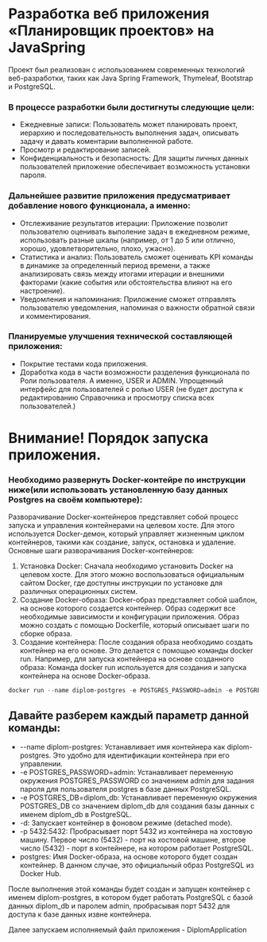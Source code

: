 # Разработка веб приложения «Планировщик проектов» на JavaSpring

Проект был реализован с использованием современных технологий веб-разработки, таких как Java Spring Framework, Thymeleaf, Bootstrap и PostgreSQL.

### В процессе разработки были достигнуты следующие цели:
- Ежедневные записи: Пользователь может планировать проект, иерархию и последовательность выполнения задач, описывать задачу и давать коментарии выполненной работе.
- Просмотр и редактирование записей.
- Конфиденциальность и безопасность: Для защиты личных данных пользователей приложение обеспечивает возможность установки пароля.


### Дальнейшее развитие приложения предусматривает добавление нового функционала, а именно:

- Отслеживание результатов итерации: Приложение позволит пользователю оценивать выполение задач в ежедневном режиме, использовать разные шкалы (например, от 1 до 5 или отлично, хорошо, удовлетворительно, плохо, ужасно).
- Статистика и анализ: Пользователь сможет оценивать KPI команды в динамике за определенный период времени, а также анализировать связь между итогами итерации и внешними факторами (какие события или обстоятельства влияют на его настроение).
- Уведомления и напоминания: Приложение сможет отправлять пользователю уведомления, напоминая о важности обратной связи и комментирования.


### Планируемые улучшения технической составляющей приложения:

- Покрытие тестами кода приложения.
- Доработка кода в части возможности разделения функционала по Роли пользователя.
А именно, USER и ADMIN. Упрощенный интерфейс для пользователей с ролью USER (не будет доступа к редактированию Справочника и просмотру списка всех пользователей.)


# Внимание! Порядок запуска приложения. 

### Необходимо развернуть Docker-контейре по инструкции ниже(или использовать установленную базу данных Postgres на своём компьютере):

Разворачивание Docker-контейнеров представляет собой процесс запуска и управления контейнерами на целевом хосте. Для этого используется Docker-демон, который управляет жизненным циклом контейнеров, такими как создание, запуск, остановка и удаление.
Основные шаги разворачивания Docker-контейнеров:
1.	Установка Docker: Сначала необходимо установить Docker на целевом хосте. Для этого можно воспользоваться официальным сайтом Docker, где доступны инструкции по установке для различных операционных систем.
2.	Создание Docker-образа: Docker-образ представляет собой шаблон, на основе которого создается контейнер. Образ содержит все необходимые зависимости и конфигурации приложения. Образ можно создать с помощью Dockerfile, который описывает шаги по сборке образа.
3.	Создание контейнера: После создания образа необходимо создать контейнер на его основе. Это делается с помощью команды docker run. Например, для запуска контейнера на основе созданного образа:
Команда docker run используется для создания и запуска контейнера на основе Docker-образа. 

```powerShell
docker run --name diplom-postgres -e POSTGRES_PASSWORD=admin -e POSTGRES_DB=diplom_db -d -p 5432:5432 postgres
```

## Давайте разберем каждый параметр данной команды:
-	--name diplom-postgres: Устанавливает имя контейнера как diplom-postgres. Это удобно для идентификации контейнера при его управлении.
-	-e POSTGRES_PASSWORD=admin: Устанавливает переменную окружения POSTGRES_PASSWORD со значением admin для задания пароля для пользователя postgres в базе данных PostgreSQL.
-	-e POSTGRES_DB=diplom_db: Устанавливает переменную окружения POSTGRES_DB со значением diplom_db для создания базы данных с именем diplom_db в PostgreSQL.
-	-d: Запускает контейнер в фоновом режиме (detached mode).
-	-p 5432:5432: Пробрасывает порт 5432 из контейнера на хостовую машину. Первое число (5432) - порт на хостовой машине, второе число (5432) - порт в контейнере, на котором работает PostgreSQL.
-	postgres: Имя Docker-образа, на основе которого будет создан контейнер. В данном случае, это официальный образ PostgreSQL из Docker Hub.

После выполнения этой команды будет создан и запущен контейнер с именем diplom-postgres, в котором будет работать PostgreSQL с базой данных diplom_db и паролем admin, пробрасывая порт 5432 для доступа к базе данных извне контейнера.

Далее запускаем исполняемый файл приложения - DiplomApplication







